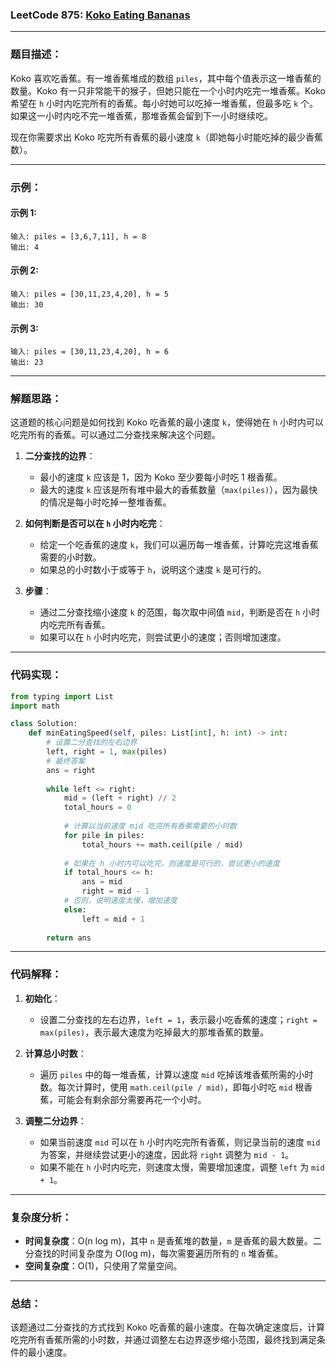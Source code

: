 ### LeetCode 875: [Koko Eating Bananas](https://leetcode.com/problems/koko-eating-bananas/)

---

### 题目描述：

Koko 喜欢吃香蕉。有一堆香蕉堆成的数组 `piles`，其中每个值表示这一堆香蕉的数量。Koko 有一只非常能干的猴子，但她只能在一个小时内吃完一堆香蕉。Koko 希望在 `h` 小时内吃完所有的香蕉。每小时她可以吃掉一堆香蕉，但最多吃 `k` 个。如果这一小时内吃不完一堆香蕉，那堆香蕉会留到下一小时继续吃。

现在你需要求出 Koko 吃完所有香蕉的最小速度 `k`（即她每小时能吃掉的最少香蕉数）。

---

### 示例：

#### 示例 1:
```
输入: piles = [3,6,7,11], h = 8
输出: 4
```

#### 示例 2:
```
输入: piles = [30,11,23,4,20], h = 5
输出: 30
```

#### 示例 3:
```
输入: piles = [30,11,23,4,20], h = 6
输出: 23
```

---

### 解题思路：

这道题的核心问题是如何找到 Koko 吃香蕉的最小速度 `k`，使得她在 `h` 小时内可以吃完所有的香蕉。可以通过二分查找来解决这个问题。

1. **二分查找的边界**：
   - 最小的速度 `k` 应该是 1，因为 Koko 至少要每小时吃 1 根香蕉。
   - 最大的速度 `k` 应该是所有堆中最大的香蕉数量（`max(piles)`），因为最快的情况是每小时吃掉一整堆香蕉。

2. **如何判断是否可以在 `h` 小时内吃完**：
   - 给定一个吃香蕉的速度 `k`，我们可以遍历每一堆香蕉，计算吃完这堆香蕉需要的小时数。
   - 如果总的小时数小于或等于 `h`，说明这个速度 `k` 是可行的。

3. **步骤**：
   - 通过二分查找缩小速度 `k` 的范围，每次取中间值 `mid`，判断是否在 `h` 小时内吃完所有香蕉。
   - 如果可以在 `h` 小时内吃完，则尝试更小的速度；否则增加速度。

---

### 代码实现：

```python
from typing import List
import math

class Solution:
    def minEatingSpeed(self, piles: List[int], h: int) -> int:
        # 设置二分查找的左右边界
        left, right = 1, max(piles)
        # 最终答案
        ans = right
        
        while left <= right:
            mid = (left + right) // 2
            total_hours = 0
            
            # 计算以当前速度 mid 吃完所有香蕉需要的小时数
            for pile in piles:
                total_hours += math.ceil(pile / mid)
            
            # 如果在 h 小时内可以吃完，则速度是可行的，尝试更小的速度
            if total_hours <= h:
                ans = mid
                right = mid - 1
            # 否则，说明速度太慢，增加速度
            else:
                left = mid + 1
        
        return ans
```

---

### 代码解释：

1. **初始化**：
   - 设置二分查找的左右边界，`left = 1`，表示最小吃香蕉的速度；`right = max(piles)`，表示最大速度为吃掉最大的那堆香蕉的数量。

2. **计算总小时数**：
   - 遍历 `piles` 中的每一堆香蕉，计算以速度 `mid` 吃掉该堆香蕉所需的小时数。每次计算时，使用 `math.ceil(pile / mid)`，即每小时吃 `mid` 根香蕉，可能会有剩余部分需要再花一个小时。

3. **调整二分边界**：
   - 如果当前速度 `mid` 可以在 `h` 小时内吃完所有香蕉，则记录当前的速度 `mid` 为答案，并继续尝试更小的速度，因此将 `right` 调整为 `mid - 1`。
   - 如果不能在 `h` 小时内吃完，则速度太慢，需要增加速度，调整 `left` 为 `mid + 1`。

---

### 复杂度分析：

- **时间复杂度**：O(n log m)，其中 `n` 是香蕉堆的数量，`m` 是香蕉的最大数量。二分查找的时间复杂度为 O(log m)，每次需要遍历所有的 `n` 堆香蕉。
- **空间复杂度**：O(1)，只使用了常量空间。

---

### 总结：

该题通过二分查找的方式找到 Koko 吃香蕉的最小速度。在每次确定速度后，计算吃完所有香蕉所需的小时数，并通过调整左右边界逐步缩小范围，最终找到满足条件的最小速度。
